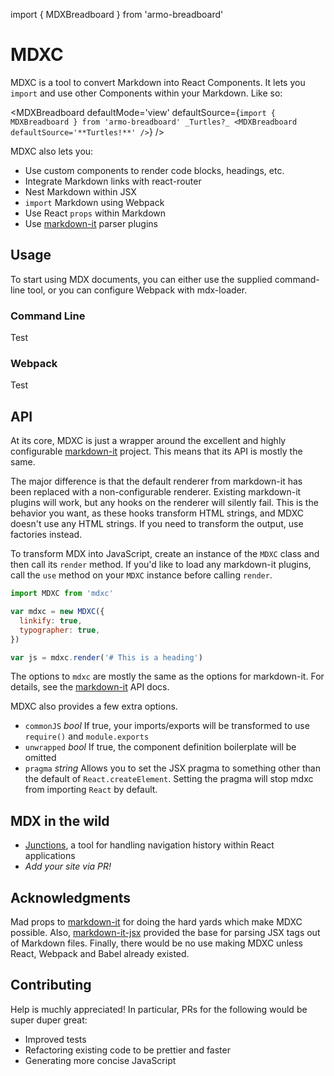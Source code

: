 import { MDXBreadboard } from 'armo-breadboard'

MDXC
====

MDXC is a tool to convert Markdown into React Components. It lets you `import` and use other Components within your Markdown. Like so:

<MDXBreadboard defaultMode='view' defaultSource={`
import { MDXBreadboard } from 'armo-breadboard'
_Turtles?_
<MDXBreadboard defaultSource='**Turtles!**' />
`} />


MDXC also lets you:

- Use custom components to render code blocks, headings, etc.
- Integrate Markdown links with react-router
- Nest Markdown within JSX
- `import` Markdown using Webpack
- Use React `props` within Markdown
- Use [markdown-it](https://github.com/markdown-it/markdown-it) parser plugins




Usage
-----

To start using MDX documents, you can either use the supplied command-line tool, or you can configure Webpack with mdx-loader.


### Command Line

Test


### Webpack

Test


API
---

At its core, MDXC is just a wrapper around the excellent and highly configurable [markdown-it](https://github.com/markdown-it/markdown-it) project. This means that its API is mostly the same.

The major difference is that the default renderer from markdown-it has been replaced with a non-configurable renderer. Existing markdown-it plugins will work, but any hooks on the renderer will silently fail. This is the behavior you want, as these hooks transform HTML strings, and MDXC doesn't use any HTML strings. If you need to transform the output, use factories instead.

To transform MDX into JavaScript, create an instance of the `MDXC` class and then call its `render` method. If you'd like to load any markdown-it plugins, call the `use` method on your `MDXC` instance before calling `render`.






```js
import MDXC from 'mdxc'

var mdxc = new MDXC({
  linkify: true,
  typographer: true,
})

var js = mdxc.render('# This is a heading')
```



The options to `mdxc` are mostly the same as the options for markdown-it. For details, see the [markdown-it](https://markdown-it.github.io/markdown-it/) API docs.

MDXC also provides a few extra options.

- `commonJS` *bool* If true, your imports/exports will be transformed to use `require()` and `module.exports`
- `unwrapped` *bool* If true, the component definition boilerplate will be omitted
- `pragma` *string* Allows you to set the JSX pragma to something other than the default of `React.createElement`. Setting the pragma will stop mdxc from importing `React` by default.



MDX in the wild
---------------

- [Junctions](https://junctions.js.org), a tool for handling navigation history within React applications
- *Add your site via PR!*


Acknowledgments
---------------

Mad props to [markdown-it](https://github.com/markdown-it/markdown-it) for doing the hard yards which make MDXC possible. Also, [markdown-it-jsx](https://github.com/osnr/markdown-it-jsx) provided the base for parsing JSX tags out of Markdown files. Finally, there would be no use making MDXC unless React, Webpack and Babel already existed.


Contributing
------------

Help is muchly appreciated! In particular, PRs for the following would be super duper great:

- Improved tests
- Refactoring existing code to be prettier and faster
- Generating more concise JavaScript